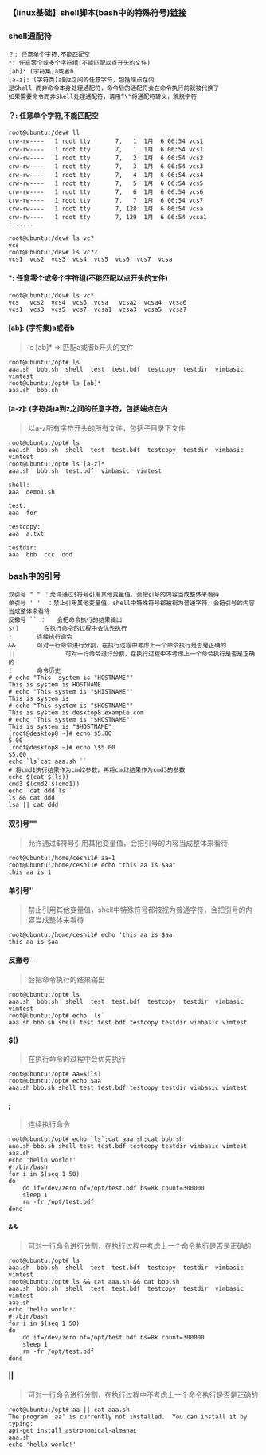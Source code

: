 ### 【linux基础】shell脚本(bash中的特殊符号)[链接](https://www.jianshu.com/p/f3595f7e36bd)

### shell通配符
```shell script
？: 任意单个字符,不能匹配空
*: 任意零个或多个字符组(不能匹配以点开头的文件)
[ab]: (字符集)a或者b
[a-z]: (字符类)a到z之间的任意字符，包括端点在内
是Shell 而非命令本身处理通配符，命令后的通配符会在命令执行前就被代换了
如果需要命令而非Shell处理通配符，请用“\"将通配符转义，跳脱字符
```

#### ？: 任意单个字符,不能匹配空
```shell script
root@ubuntu:/dev# ll
crw-rw----   1 root tty       7,   1  1月  6 06:54 vcs1
crw-rw----   1 root tty       7,   1  1月  6 06:54 vcs1
crw-rw----   1 root tty       7,   2  1月  6 06:54 vcs2
crw-rw----   1 root tty       7,   3  1月  6 06:54 vcs3
crw-rw----   1 root tty       7,   4  1月  6 06:54 vcs4
crw-rw----   1 root tty       7,   5  1月  6 06:54 vcs5
crw-rw----   1 root tty       7,   6  1月  6 06:54 vcs6
crw-rw----   1 root tty       7,   7  1月  6 06:54 vcs7
crw-rw----   1 root tty       7, 128  1月  6 06:54 vcsa
crw-rw----   1 root tty       7, 129  1月  6 06:54 vcsa1
.......

root@ubuntu:/dev# ls vc?
vcs
root@ubuntu:/dev# ls vc??
vcs1  vcs2  vcs3  vcs4  vcs5  vcs6  vcs7  vcsa
```

#### *: 任意零个或多个字符组(不能匹配以点开头的文件)
```shell script
root@ubuntu:/dev# ls vc*
vcs   vcs2  vcs4  vcs6  vcsa   vcsa2  vcsa4  vcsa6
vcs1  vcs3  vcs5  vcs7  vcsa1  vcsa3  vcsa5  vcsa7
```

#### [ab]: (字符集)a或者b
> ls [ab]*  => 匹配a或者b开头的文件
```shell script
root@ubuntu:/opt# ls
aaa.sh  bbb.sh  shell  test  test.bdf  testcopy  testdir  vimbasic  vimtest
root@ubuntu:/opt# ls [ab]*
aaa.sh  bbb.sh
```

#### [a-z]: (字符类)a到z之间的任意字符，包括端点在内
> 以a-z所有字符开头的所有文件，包括子目录下文件
```shell script
root@ubuntu:/opt# ls
aaa.sh  bbb.sh  shell  test  test.bdf  testcopy  testdir  vimbasic  vimtest
root@ubuntu:/opt# ls [a-z]*
aaa.sh  bbb.sh  test.bdf  vimbasic  vimtest

shell:
aaa  demo1.sh

test:
aaa  for

testcopy:
aaa  a.txt

testdir:
aaa  bbb  ccc  ddd
```

### bash中的引号
```shell script
双引号 " " ：允许通过$符号引用其他变量值，会把引号的内容当成整体来看待
单引号 ' '  ：禁止引用其他变量值，shell中特殊符号都被视为普通字符，会把引号的内容当成整体来看待
反撇号 `` ：   会把命令执行的结果输出
$()       在执行命令的过程中会优先执行
;       连续执行命令 
&&      可对一行命令进行分割，在执行过程中考虑上一个命令执行是否是正确的
||              可对一行命令进行分割，在执行过程中不考虑上一个命令执行是否是正确的
!       命令历史
# echo "This  system is "HOSTNAME""
This is system is HOSTNAME
# echo "This system is "$HISTNAME""
This is system is 
# echo "This system is "$HOSTNAME""
This is system is desktop8.example.com
# echo 'This system is "$HOSTNAME"'
This is system is "$HOSTNAME"
[root@desktop8 ~]# echo $5.00
5.00
[root@desktop8 ~]# echo \$5.00
$5.00
echo `ls`cat aaa.sh ``
# 将cmd1执行结果作为cmd2参数，再将cmd2结果作为cmd3的参数
echo $(cat $(ls))
cmd3 $(cmd2 $(cmd1))
echo `cat ddd`ls``
ls && cat ddd
lsa || cat ddd
```

#### 双引号""
> 允许通过$符号引用其他变量值，会把引号的内容当成整体来看待
```shell script
root@ubuntu:/home/ceshi1# aa=1
root@ubuntu:/home/ceshi1# echo "this aa is $aa"
this aa is 1
```

#### 单引号''
> 禁止引用其他变量值，shell中特殊符号都被视为普通字符，会把引号的内容当成整体来看待
```shell script
root@ubuntu:/home/ceshi1# echo 'this aa is $aa'
this aa is $aa
```

#### 反撇号``
> 会把命令执行的结果输出
```shell script
root@ubuntu:/opt# ls
aaa.sh  bbb.sh  shell  test  test.bdf  testcopy  testdir  vimbasic  vimtest
root@ubuntu:/opt# echo `ls`
aaa.sh bbb.sh shell test test.bdf testcopy testdir vimbasic vimtest
```

#### $()
> 在执行命令的过程中会优先执行
```shell script
root@ubuntu:/opt# aa=$(ls)
root@ubuntu:/opt# echo $aa
aaa.sh bbb.sh shell test test.bdf testcopy testdir vimbasic vimtest
```

#### ;
> 连续执行命令
```shell script
root@ubuntu:/opt# echo `ls`;cat aaa.sh;cat bbb.sh
aaa.sh bbb.sh shell test test.bdf testcopy testdir vimbasic vimtest
aaa.sh
echo 'hello world!'
#!/bin/bash
for i in $(seq 1 50)
do
	dd if=/dev/zero of=/opt/test.bdf bs=8k count=300000
	sleep 1
	rm -fr /opt/test.bdf
done
```

#### &&
> 可对一行命令进行分割，在执行过程中考虑上一个命令执行是否是正确的
```shell script
root@ubuntu:/opt# ls
aaa.sh  bbb.sh  shell  test  test.bdf  testcopy  testdir  vimbasic  vimtest
root@ubuntu:/opt# ls && cat aaa.sh && cat bbb.sh
aaa.sh  bbb.sh  shell  test  test.bdf  testcopy  testdir  vimbasic  vimtest
aaa.sh
echo 'hello world!'
#!/bin/bash
for i in $(seq 1 50)
do
	dd if=/dev/zero of=/opt/test.bdf bs=8k count=300000
	sleep 1
	rm -fr /opt/test.bdf
done
```

#### ||
> 可对一行命令进行分割，在执行过程中不考虑上一个命令执行是否是正确的
```shell script
root@ubuntu:/opt# aa || cat aaa.sh
The program 'aa' is currently not installed.  You can install it by typing:
apt-get install astronomical-almanac
aaa.sh
echo 'hello world!'
```